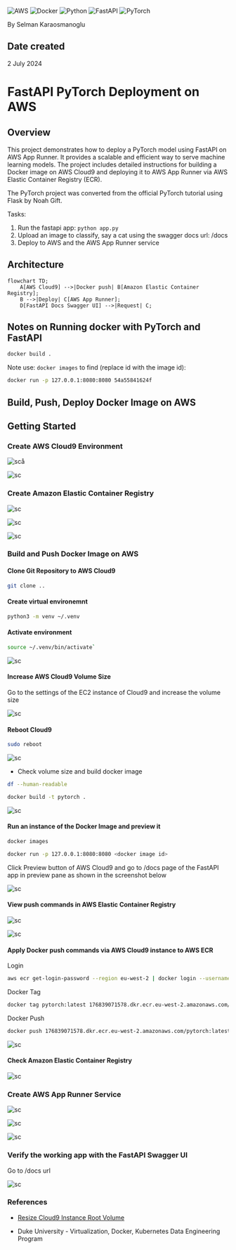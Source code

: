 ![AWS](https://img.shields.io/badge/AWS-%23FF9900.svg?style=for-the-badge&logo=amazon-aws&logoColor=white)
![Docker](https://img.shields.io/badge/docker-%230db7ed.svg?style=for-the-badge&logo=docker&logoColor=white)
![Python](https://img.shields.io/badge/python-3670A0?style=for-the-badge&logo=python&logoColor=ffdd54)
![FastAPI](https://img.shields.io/badge/FastAPI-005571?style=for-the-badge&logo=fastapi)
![PyTorch](https://img.shields.io/badge/PyTorch-%23EE4C2C.svg?style=for-the-badge&logo=PyTorch&logoColor=white)

By Selman Karaosmanoglu 

## Date created
2 July 2024

# FastAPI PyTorch Deployment on AWS

## Overview

This project demonstrates how to deploy a PyTorch model using FastAPI on AWS App Runner. It provides a scalable and efficient way to serve machine learning models. The project includes detailed instructions for building a Docker image on AWS Cloud9 and deploying it to AWS App Runner via AWS Elastic Container Registry (ECR). 

The PyTorch project was converted from the official PyTorch tutorial using Flask by Noah Gift.

Tasks:

1.  Run the fastapi app:  `python app.py`
2.  Upload an image to classify, say a cat using the swagger docs url:  /docs
3.  Deploy to AWS and the AWS App Runner service

## Architecture

```mermaid
flowchart TD;
    A[AWS Cloud9] -->|Docker push| B[Amazon Elastic Container Registry];
    B -->|Deploy| C[AWS App Runner];
    D[FastAPI Docs Swagger UI] -->|Request| C;
```

## Notes on Running docker with PyTorch and FastAPI

```bash
docker build .
```

Note use: `docker images` to find (replace id with the image id):

```bash
docker run -p 127.0.0.1:8080:8080 54a55841624f
```

## Build, Push, Deploy Docker Image on AWS

## Getting Started

### Create AWS Cloud9 Environment

![sc](resources/1-create-cloud9-env.png)å

![sc](resources/2-create-cloud9-env.png)

### Create Amazon Elastic Container Registry

![sc](resources/3-ecr.png)

![sc](resources/4-ecr.png)

![sc](resources/5-ecr.png)

### Build and Push Docker Image on AWS

#### Clone Git Repository to AWS Cloud9

```bash
git clone ..
```

#### Create virtual environemnt

```bash
python3 -m venv ~/.venv
```

#### Activate environment

```bash
source ~/.venv/bin/activate`
```

![sc](resources/6-cloud9.png)

#### Increase AWS Cloud9 Volume Size

Go to the settings of the EC2 instance of Cloud9 and increase the volume size

![sc](resources/7-ec2-volume-size.png)

#### Reboot Cloud9

```bash
sudo reboot
```

![sc](resources/8-reboot-cloud9.png)

- Check volume size and build docker image

```bash
df --human-readable
```

```bash
docker build -t pytorch .
```

![sc](resources/9-cloud9-docker-build.png)
 
#### Run an instance of the Docker Image and preview it

```bash
docker images
```

```bash
docker run -p 127.0.0.1:8080:8080 <docker image id>
```

Click Preview button of AWS Cloud9 and go to /docs page of the FastAPI app in preview pane as shown in the screenshot below

![sc](resources/10-cloud9-run-preview.png)

#### View push commands in AWS Elastic Container Registry

![sc](resources/11-ecr-push-commands.png)

![sc](resources/12-ecr-push-commands.png)

#### Apply Docker push commands via AWS Cloud9 instance to AWS ECR

Login

```bash
aws ecr get-login-password --region eu-west-2 | docker login --username AWS --password-stdin 176839071578.dkr.ecr.eu-west-2.amazonaws.com
```

Docker Tag

```bash
docker tag pytorch:latest 176839071578.dkr.ecr.eu-west-2.amazonaws.com/pytorch:latest
```

Docker Push

```bash
docker push 176839071578.dkr.ecr.eu-west-2.amazonaws.com/pytorch:latest
```

![sc](resources/13-cloud9-push-commands.png)

#### Check Amazon Elastic Container Registry

![sc](resources/14-aws-ecr-images.png)

### Create AWS App Runner Service

![sc](resources/15-aws-app-runner.png)

![sc](resources/16-aws-app-runner.png)

![sc](resources/17-aws-app-runner.png)

### Verify the working app with the FastAPI Swagger UI

Go to /docs url

![sc](resources/18-success.png)


### References

* [Resize Cloud9 Instance Root Volume](https://ec2spotworkshops.com/ecs-spot-capacity-providers/workshopsetup/resize_ebs.html)

* Duke University - Virtualization, Docker, Kubernetes Data Engineering Program
